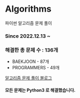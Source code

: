 # Algorithms
파이썬 알고리즘 문제 풀이
### Since 2022.12.13 ~
### 해결한 총 문제 수 : 136개
- BAEKJOON - 87개
- PROGRAMMERS - 49개

[알고리즘 문제 풀이 블로그](https://monzheld.tistory.com/category/%E2%8C%A8%EF%B8%8F%20Algorithms)
#### 모든 문제는 Python3 로 해결했습니다.

